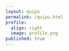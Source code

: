 ```yaml
---
layout: quipu
permalink: /quipu.html
profile:
  align: right
  image: profile.png
published: true
---
```

